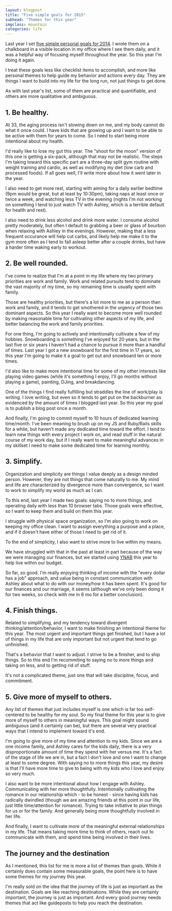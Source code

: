 ```yaml
---
layout: blogpost
title: "Five simple goals for 2015"
subhead: "Themes for this year"
imgclass: mountain
categories: life
---
```


Last year I set [five simple personal goals for 2014](/writing/five-simple-goals-for-2014/). I wrote them on a chalkboard in a visible location in my office where I see them daily, and it was a helpful way of focusing myself throughout the year. So this year I'm doing it again.

I treat these goals less like checklist items to accomplish, and more like personal themes to help guide my behavior and actions every day. They are things I want to build into my life for the long run, not just things to get done.

As with last year's list, some of them are practical and quantifiable, and others are more qualitative and ambiguous.

## 1. Be healthy.

At 33, the aging process isn't slowing down on me, and my body cannot do what it once could. I have kids that are growing up and I want to be able to be active with them for years to come. So I need to start being more intentional about my health.

I'd really like to lose my gut this year. The "shoot for the moon" version of this one is getting a six-pack, although that may not be realistic. The steps I'm taking toward this specific part are a three-day split gym routine with weight training and cardio, as well as modifying my diet (low carb and processed foods). If all goes well, I'll write more about how it went later in the year.

I also need to get more rest, starting with aiming for a daily earlier bedtime (9pm would be great, but at least by 10:30pm), taking naps at least once or twice a week, and watching less TV in the evening (nights I'm not working on something I tend to just watch TV with Ashley, which is a terrible default for health and rest).

I also need to drink less alcohol and drink more water. I consume alcohol pretty moderately, but often I default to grabbing a beer or glass of bourbon when relaxing with Ashley in the evenings. However, making that a less frequent occurance will help cut carbs, and likely help me make it to the gym more often as I tend to fall asleep better after a couple drinks, but have a harder time waking early to workout.

## 2. Be well rounded.

I've come to realize that I'm at a point in my life where my two primary priorities are work and family. Work and related pursuits tend to dominate the vast majority of my time, so my remaining time is usually spent with family.

Those are healthy priorities, but there's a lot more to me as a person than work and family, and it tends to get smothered in the urgency of those two dominant aspects. So this year I really want to become more well rounded by making reasonable time for cultivating other aspects of my life, and better balancing the work and family priorities.

For one thing, I'm going to actively and intentionally cultivate a few of my hobbies. Snowboarding is something I've enjoyed for 20 years, but in the last five or six years I haven't had a chance to pursue it more than a handful of times. Last year I got a new snowboard for the first time in 17 years, so this year I'm going to make it a goal to get out and snowboard ten or more times.

I'd also like to make more intentional time for some of my other interests like playing video games (while it's something I enjoy, I'll go months without playing a game), painting, DJing, and breakdancing.

One of the things I find really fulfilling but straddles the line of work/play is writing. I love writing, but even so it tends to get put on the backburner as evidenced by the amount of times I blogged last year. So this year my goal is to publish a blog post once a month.

And finally, I'm going to commit myself to 10 hours of dedicated learning time/month. I've been meaning to brush up on my JS and Ruby/Rails skills for a while, but haven't made any dedicated time toward the effort. I tend to learn new things with every project I work on, and read stuff in the natural course of my work day, but if I really want to make meaningful advances in my skillset I need to make some dedicated time for learning monthly.

## 3. Simplify.

Organization and simplicity are things I value deeply as a design minded person. However, they are not things that come naturally to me. My mind and life are characterized by divergence more than convergence, so I want to work to simplify my world as much as I can.

To this end, last year I made two goals: saying no to more things, and operating daily with less than 10 browser tabs. Those goals were effective, so I want to keep them and build on them this year.

I struggle with physical space organization, so I'm also going to work on keeping my office clean. I want to assign everything a purpose and a place, and if it doesn't have either of those I need to get rid of it.

To the end of simplicity, I also want to strive more to live within my means.

We have struggled with that in the past at least in part because of the way we were managing our finances, but we started using [YNAB](http://www.youneedabudget.com/) this year to help live within our budget.

So far, so good. I'm really enjoying thinking of income with the "every dollar has a job" approach, and value being in constant communication with Ashley about what to do with our money/how it has been spent. It's good for our finances and our marriage, it seems (although we've only been doing it for two weeks, so check with me in 6 mo for a better conclusion).

## 4. Finish things.

Related to simplifying, and my tendency toward divergent thinking/attention/behavior, I want to make finishing an intentional theme for this year. The most urgent and important things get finished, but I have a lot of things in my life that are only important but not urgent that tend to go unfinished.

That's a behavior that I want to adjust. I strive to be a finisher, and to ship things. So to this end I'm recommiting to saying no to more things and taking on less, and to getting rid of stuff.

It's not a complicated theme, just one that will take discipline, focus, and commitment.

## 5. Give more of myself to others.

Any list of themes that just includes myself is one which is far too self-centered to be healthy for my soul. So my final theme for this year is to give more of myself to others in meaningful ways. This goal might sound ambiguous (and it certainly can be), but there are several very practical ways that I intend to implement toward it's end.

I'm going to give more of my time and attention to my kids. Since we are a one income family, and Ashley cares for the kids daily, there is a very disproportionate amount of time they spend with her versus me. It's a fact of the stage of life we are in, but a fact I don't love and one I want to change at least to some degree. With saying no to more things this year, my desire is that I'll have more time to give to being with my kids who I love and enjoy so very much.

I also want to be more intentional about how I engage with Ashley. Communicating with her more thoughtfully. Intentionally cultivating the romance in our relationship which - to be honest - since having kids has radically dwindled (though we are amazing friends at this point in our life, just little time/attention for romance). Trying to take initiative to plan things for us or for the family. And generally being more thoughtfully involved in her life.

And finally, I want to cultivate more of the meaningful external relationships in my life. That means taking more time to think of others, reach out to communicate with them, and spend time being involved in their lives.

## The journey and the destination

As I mentioned, this list for me is more a list of themes than goals. While it certainly does contain some measurable goals, the point here is to have some themes for my journey this year.

I'm really sold on the idea that the journey of life is just as important as the destination. Goals are like reaching destinations. While they are certainly important, the journey is just as important. And every good journey needs themes that act like guideposts to help you reach the destination.


